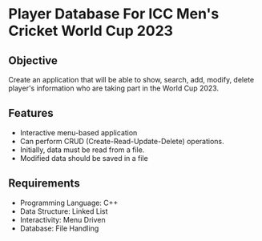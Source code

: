 # Player Database For ICC Men's Cricket World Cup 2023

## Objective
Create an application that will be able to show, search, add, modify, 
delete player's information who are taking part in the World Cup 2023.

## Features 
- Interactive menu-based application
- Can perform CRUD (Create-Read-Update-Delete) operations.
- Initially, data must be read from a file.
- Modified data should be saved in a file

## Requirements
- Programming Language: C++
- Data Structure: Linked List
- Interactivity: Menu Driven
- Database: File Handling